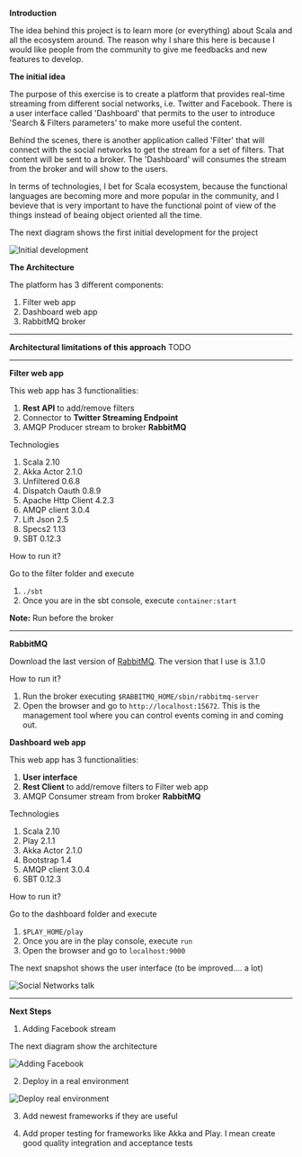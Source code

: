 **Introduction**

The idea behind this project is to learn more (or everything) about Scala and all the ecosystem around. The reason why I share this here is because I would like people from the community to give me feedbacks and new features to develop.

**The initial idea**

The purpose of this exercise is to create a platform that provides real-time streaming from different social networks, i.e. Twitter 
and Facebook. There is a user interface called 'Dashboard' that permits to the user to introduce 'Search & Filters parameters' to
make more useful the content. 

Behind the scenes, there is another application called 'Filter' that will connect with the social networks to get the stream for a set of filters. That content
will  be sent to a broker. The 'Dashboard' will consumes the stream from the broker and will show to the users.

In terms of technologies, I bet for Scala ecosystem, because the functional languages are becoming more and more popular
in the community, and I bevieve that is very important to have the functional point of view of the things instead of beaing object oriented all the time.


The next diagram shows the first initial development for the project

![Initial development](https://raw.github.com/avilaplana/social-streaming/master/documentation/initial.png)

**The Architecture**

The platform has 3 different components:

1. Filter web app
2. Dashboard web app 
3. RabbitMQ broker

***

**Architectural limitations of this approach**
TODO

***

**Filter web app**

This web app has 3 functionalities:

1. **Rest API** to add/remove filters
2. Connector to **Twitter Streaming Endpoint**
3. AMQP Producer stream to broker **RabbitMQ**

Technologies

1. Scala 2.10
2. Akka Actor 2.1.0
3. Unfiltered 0.6.8
4. Dispatch Oauth 0.8.9
5. Apache Http Client 4.2.3
6. AMQP client 3.0.4
7. Lift Json 2.5
8. Specs2 1.13
9. SBT 0.12.3

How to run it?

Go to the filter folder and execute 

1. `./sbt`
2. Once you are in the sbt console, execute `container:start`

**Note:** Run before the broker
***

**RabbitMQ**

Download the last version of [RabbitMQ](http://www.rabbitmq.com/). The version that I use is 3.1.0

How to run it?

1. Run the broker executing `$RABBITMQ_HOME/sbin/rabbitmq-server`
2. Open the browser and go to `http://localhost:15672`. This is the management tool where you can control events coming in and coming out. 

**Dashboard web app**

This web app has 3 functionalities:

1. **User interface**
2. **Rest Client** to add/remove filters to Filter web app
3. AMQP Consumer stream from broker **RabbitMQ**

Technologies

1. Scala 2.10
2. Play 2.1.1
3. Akka Actor 2.1.0
4. Bootstrap 1.4
5. AMQP client 3.0.4
6. SBT 0.12.3

How to run it?

Go to the dashboard folder and execute 

1. `$PLAY_HOME/play` 
2. Once you are in the play console, execute `run`
3. Open the browser and go to `localhost:9000`

The next snapshot shows the user interface (to be improved.... a lot)

![Social Networks talk](https://raw.github.com/avilaplana/social-streaming/master/documentation/Social-dashboard.png)

***

**Next Steps**

1. Adding Facebook stream

The next diagram show the architecture

![Adding Facebook](https://raw.github.com/avilaplana/social-streaming/master/documentation/second.png)

2. Deploy in a real environment

![Deploy real environment](https://raw.github.com/avilaplana/social-streaming/master/documentation/third.png)

3. Add newest frameworks if they are useful

4. Add proper testing for frameworks like Akka and Play. I mean create good quality integration and acceptance tests 


